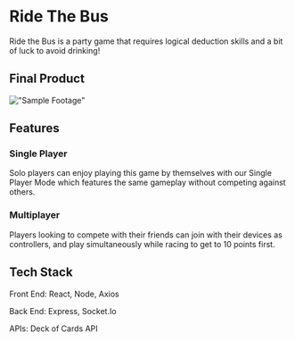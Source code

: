 # Ride The Bus

Ride the Bus is a party game that requires logical deduction skills and a bit of luck to avoid drinking! 

## Final Product

!["Sample Footage"](https://github.com/lschan12/ride-the-bus/blob/main/public/busriders.gif?raw=true)

## Features

### Single Player

Solo players can enjoy playing this game by themselves with our Single Player Mode which features the same gameplay without competing against others. 

### Multiplayer 

Players looking to compete with their friends can join with their devices as controllers, and play simultaneously while racing to get to 10 points first.

## Tech Stack

Front End: React, Node, Axios

Back End: Express, Socket.Io

APIs: Deck of Cards API 